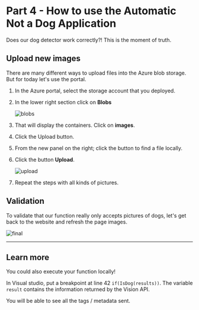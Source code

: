 # Part 4 - How to use the Automatic Not a Dog Application

Does our dog detector work correctly?! This is the moment of truth.

## Upload new images

There are many different ways to upload files into the Azure blob storage. But for today let's use the portal.

1. In the Azure portal, select the storage account that you deployed.
1. In the lower right section click on **Blobs**

    ![blobs][blobs]

1. That will display the containers. Click on **images**.
1. Click the Upload button.
1. From the new panel on the right; click the button to find a file locally.
1. Click the button **Upload**.

    ![upload][upload]

1. Repeat the steps with all kinds of pictures.

## Validation

To validate that our function really only accepts pictures of dogs, let's get back to the website and refresh the page images.

![final][final]

---

## Learn more

You could also execute your function locally!

In Visual studio, put a breakpoint at line 42 `if(IsDog(results))`. The variable `result` contains the information returned by the Vision API.

You will be able to see all the tags / metadata sent.

[blobs]: medias/blobs.png "Click on Blobs"
[upload]: medias/upload.png "Upload"
[final]: medias/final.png "Upload"
